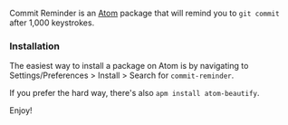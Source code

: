 Commit Reminder is an [Atom](https://atom.io/) package that will remind you to `git commit` after 1,000 keystrokes.

### Installation

The easiest way to install a package on Atom is by navigating to Settings/Preferences > Install > Search for `commit-reminder`.

If you prefer the hard way, there's also `apm install atom-beautify`.

Enjoy!
